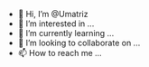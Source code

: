 - 👋 Hi, I’m @Umatriz
- 👀 I’m interested in ...
- 🌱 I’m currently learning ...
- 💞️ I’m looking to collaborate on ...
- 📫 How to reach me ...

<!---
Umatriz/Umatriz is a ✨ special ✨ repository because its `README.md` (this file) appears on your GitHub profile.
You can click the Preview link to take a look at your changes.
--->
